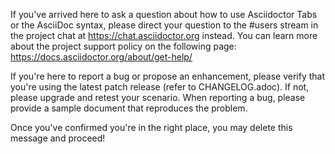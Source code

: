 If you've arrived here to ask a question about how to use Asciidoctor Tabs or the AsciiDoc syntax, please direct your question to the #users stream in the project chat at https://chat.asciidoctor.org instead. You can learn more about the project support policy on the following page: https://docs.asciidoctor.org/about/get-help/

If you're here to report a bug or propose an enhancement, please verify that you're using the latest patch release (refer to CHANGELOG.adoc). If not, please upgrade and retest your scenario. When reporting a bug, please provide a sample document that reproduces the problem.

Once you've confirmed you're in the right place, you may delete this message and proceed!
